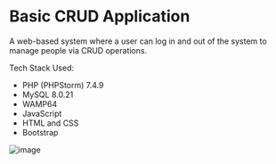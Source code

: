 # Basic CRUD Application

A web-based system where a user can log in and out of the system to manage people via
CRUD operations.

Tech Stack Used:
- PHP (PHPStorm) 7.4.9
- MySQL 8.0.21
- WAMP64
- JavaScript
- HTML and CSS
- Bootstrap
 
![image](https://user-images.githubusercontent.com/77279547/143276445-8b43f8c6-202f-4d67-aa6e-4783f3f49c52.png)
